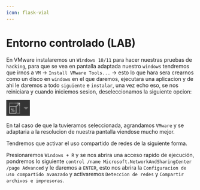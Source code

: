 ```yaml
---
icon: flask-vial
---
```


# Entorno controlado (LAB)

En VMware instalaremos un `Windows 10/11` para hacer nuestras pruebas de `hacking`, para que se vea en pantalla adaptada nuestro `windows` tendremos que irnos a `VM` -> `Install VMware Tools...` -> esto lo que hara sera crearnos como un disco en `windows` en el que daremos, ejecutara una aplicacion y de ahi le daremos a todo `siguiente` e `instalar`, una vez echo eso, se nos reiniciara y cuando iniciemos sesion, deseleccionamos la siguiente opcion:

![](<../../.gitbook/assets/image (5) (1) (1) (1) (1) (1) (1) (1) (1).png>)

En tal caso de que la tuvieramos seleccionada, agrandamos `VMware` y se adaptaria a la resolucion de nuestra pantalla viendose mucho mejor.

Tendremos que activar el uso compartido de redes de la siguiente forma.

Presionaremos `Windows + R` y se nos abrira una acceso rapido de ejecución, pondremos lo siguiente `control /name Microsoft.NetworkAndSharingCenter /page Advanced` y le daremos a `ENTER`, esto nos abrira la `Configuracion de uso compartido avanzado` y activaremos `Deteccion de redes` y `Compartir archivos e impresoras`.
